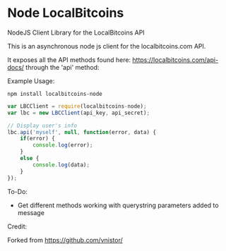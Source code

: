 Node LocalBitcoins
===========

NodeJS Client Library for the LocalBitcoins API

This is an asynchronous node js client for the localbitcoins.com API.

It exposes all the API methods found here: https://localbitcoins.com/api-docs/ through the 'api' method:

Example Usage:

`npm install localbitcoins-node`

```javascript
var LBCClient = require(localbitcoins-node);
var lbc = new LBCClient(api_key, api_secret);

// Display user's info
lbc.api('myself', null, function(error, data) {
    if(error) {
        console.log(error);
    }
    else {
        console.log(data);
    }
});

```

To-Do: 
- Get different methods working with querystring parameters added to message

Credit:

Forked from https://github.com/vnistor/
